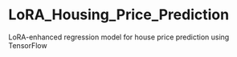 # LoRA_Housing_Price_Prediction
LoRA-enhanced regression model for house price prediction using TensorFlow
